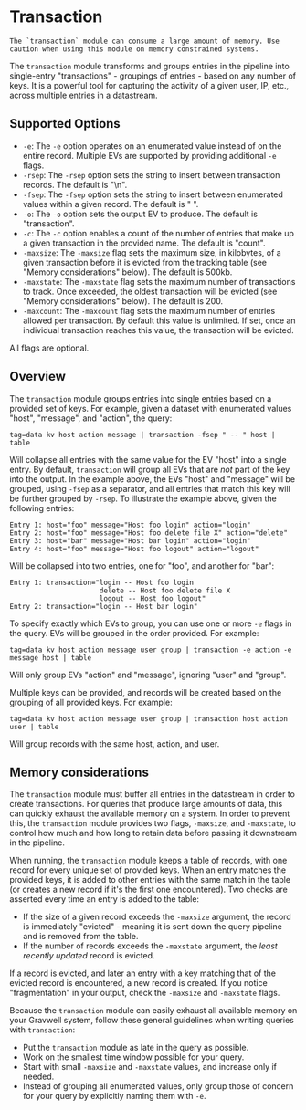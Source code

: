 # Transaction

```{note}
The `transaction` module can consume a large amount of memory. Use caution when using this module on memory constrained systems.
```

The `transaction` module transforms and groups entries in the pipeline into single-entry "transactions" - groupings of entries - based on any number of keys. It is a powerful tool for capturing the activity of a given user, IP, etc., across multiple entries in a datastream. 

## Supported Options

* `-e`: The `-e` option operates on an enumerated value instead of on the entire record. Multiple EVs are supported by providing additional `-e` flags.
* `-rsep`: The `-rsep` option sets the string to insert between transaction records. The default is "\n".
* `-fsep`: The `-fsep` option sets the string to insert between enumerated values within a given record. The default is " ".
* `-o`: The `-o` option sets the output EV to produce. The default is "transaction".
* `-c`: The `-c` option enables a count of the number of entries that make up a given transaction in the provided name. The default is "count".
* `-maxsize`: The `-maxsize` flag sets the maximum size, in kilobytes, of a given transaction before it is evicted from the tracking table (see "Memory considerations" below). The default is 500kb.
* `-maxstate`: The `-maxstate` flag sets the maximum number of transactions to track. Once exceeded, the oldest transaction will be evicted (see "Memory considerations" below). The default is 200.
* `-maxcount`: The `-maxcount` flag sets the maximum number of entries allowed per transaction. By default this value is unlimited. If set, once an individual transaction reaches this value, the transaction will be evicted.

All flags are optional.

## Overview

The `transaction` module groups entries into single entries based on a provided set of keys. For example, given a dataset with enumerated values "host", "message", and "action", the query:

```gravwell
tag=data kv host action message | transaction -fsep " -- " host | table
```

Will collapse all entries with the same value for the EV "host" into a single entry. By default, `transaction` will group all EVs that are *not* part of the key into the output. In the example above, the EVs "host" and "message" will be grouped, using `-fsep` as a separator, and all entries that match this key will be further grouped by `-rsep`. To illustrate the example above, given the following entries:

```
Entry 1: host="foo" message="Host foo login" action="login"
Entry 2: host="foo" message="Host foo delete file X" action="delete"
Entry 3: host="bar" message="Host bar login" action="login"
Entry 4: host="foo" message="Host foo logout" action="logout"
```

Will be collapsed into two entries, one for "foo", and another for "bar":

```
Entry 1: transaction="login -- Host foo login
                      delete -- Host foo delete file X
                      logout -- Host foo logout"
Entry 2: transaction="login -- Host bar login"
```

To specify exactly which EVs to group, you can use one or more `-e` flags in the query. EVs will be grouped in the order provided. For example:

```gravwell
tag=data kv host action message user group | transaction -e action -e message host | table
```

Will only group EVs "action" and "message", ignoring "user" and "group". 

Multiple keys can be provided, and records will be created based on the grouping of all provided keys. For example:

```gravwell
tag=data kv host action message user group | transaction host action user | table
```

Will group records with the same host, action, and user. 

## Memory considerations

The `transaction` module must buffer all entries in the datastream in order to create transactions. For queries that produce large amounts of data, this can quickly exhaust the available memory on a system. In order to prevent this, the `transaction` module provides two flags, `-maxsize`, and `-maxstate`, to control how much and how long to retain data before passing it downstream in the pipeline. 

When running, the `transaction` module keeps a table of records, with one record for every unique set of provided keys. When an entry matches the provided keys, it is added to other entries with the same match in the table (or creates a new record if it's the first one encountered). Two checks are asserted every time an entry is added to the table:

* If the size of a given record exceeds the `-maxsize` argument, the record is immediately "evicted" - meaning it is sent down the query pipeline and is removed from the table. 
* If the number of records exceeds the `-maxstate` argument, the _least recently updated_ record is evicted. 

If a record is evicted, and later an entry with a key matching that of the evicted record is encountered, a new record is created. If you notice "fragmentation" in your output, check the `-maxsize` and `-maxstate` flags. 

Because the `transaction` module can easily exhaust all available memory on your Gravwell system, follow these general guidelines when writing queries with `transaction`:

* Put the `transaction` module as late in the query as possible. 
* Work on the smallest time window possible for your query. 
* Start with small `-maxsize` and `-maxstate` values, and increase only if needed.
* Instead of grouping all enumerated values, only group those of concern for your query by explicitly naming them with `-e`.
